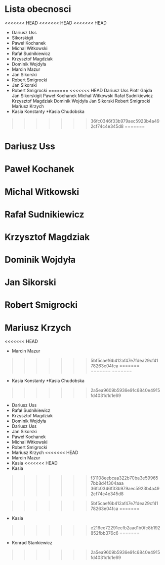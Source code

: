 
# Lista obecnosci
<<<<<<< HEAD
<<<<<<< HEAD
<<<<<<< HEAD

* Dariusz Uss
*  Sikorskigit
* Paweł Kochanek
* Michal Witkowski
* Rafał Sudnikiewicz
* Krzysztof Magdziak
* Dominik Wojdyła
* Marcin Mazur
* Jan Sikorski
* Robert Smigrocki
* Jan Sikorski
* Robert Smigrocki
=======
<<<<<<< HEAD
Dariusz Uss
Piotr Gajda
Jan Sikorskigit
Paweł Kochanek
Michal Witkowski
Rafał Sudnikiewicz
Krzysztof Magdziak
Dominik Wojdyła
Jan Sikorski
Robert Smigrocki
Mariusz Krzych
* Kasia Konstanty
*Kasia Chudobska
>>>>>>> 36fc0346f33b979aec5923b4a492cf74c4e345d8
=======
# Dariusz Uss
# Paweł Kochanek
# Michal Witkowski
# Rafał Sudnikiewicz
# Krzysztof Magdziak
# Dominik Wojdyła
# Jan Sikorski
# Robert Smigrocki
# Mariusz Krzych
<<<<<<< HEAD
* Marcin Mazur
>>>>>>> 5bf5caef6b412af47e7fdea29cf4178263e04fca
=======
=======
=======
* Kasia Konstanty
*Kasia Chudobska
>>>>>>> 2a5ea9609b5936e91c6840e4915fd4031c1c1e69
* Dariusz Uss
* Rafał Sudnikiewicz
* Krzysztof Magdziak
* Dominik Wojdyła
* Dariusz Uss
* Jan Sikorski
* Paweł Kochanek
* Michal Witkowski
* Robert Smigrocki
* Mariusz Krzych
<<<<<<< HEAD
* Marcin Mazur
* Kasia
<<<<<<< HEAD
* Kasia
>>>>>>> f31108eebcaa322b70ba3e599657bb8d4f304aaa
>>>>>>> 36fc0346f33b979aec5923b4a492cf74c4e345d8

>>>>>>> 5bf5caef6b412af47e7fdea29cf4178263e04fca
=======
* Kasia
>>>>>>> e216ee72291ecfb2aad1b0fc8b192852fbb376c6
=======
* Konrad Stankiewicz
>>>>>>> 2a5ea9609b5936e91c6840e4915fd4031c1c1e69
